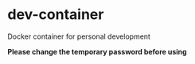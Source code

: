 # dev-container

Docker container for personal development

**Please change the temporary password before using**
